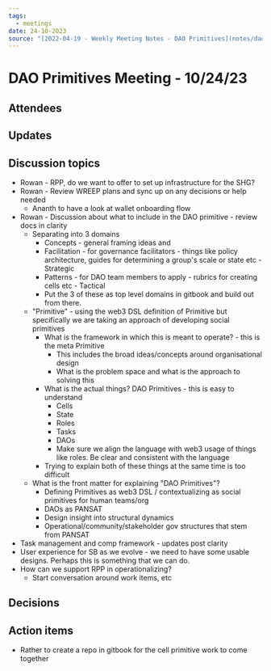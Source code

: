 ```yaml
---
tags:
  - meetings
date: 24-10-2023
source: "[2022-04-19 - Weekly Meeting Notes - DAO Primitives](notes/dao-primitives/primitives-archive/primitives-docs/2022-04-19%20-%20Weekly%20Meeting%20Notes%20-%20DAO%20Primitives.md)"
---
```


# DAO Primitives Meeting - 10/24/23

## Attendees
## Updates
## Discussion topics
- Rowan - RPP, do we want to offer to set up infrastructure for the SHG?
- Rowan - Review WREEP plans and sync up on any decisions or help needed
	- Ananth to have a look at wallet onboarding flow
- Rowan - Discussion about what to include in the DAO primitive - review docs in clarity
	- Separating into 3 domains
		- Concepts - general framing ideas and 
		- Facilitation - for governance facilitators - things like policy architecture, guides for determining a group's scale or state etc - Strategic
		- Patterns  - for DAO team members to apply - rubrics for creating cells etc - Tactical
		- Put the 3 of these as top level domains in gitbook and build out from there. 
	- "Primitive" - using the web3 DSL definition of Primitive but specifically we are taking an approach of developing social primitives
		- What is the framework in which this is meant to operate? - this is the meta Primitive
			- This includes the broad ideas/concepts around organisational design 
			- What is the problem space and what is the approach to solving this
		- What is the actual things? DAO Primitives - this is easy to understand
			- Cells
			- State
			- Roles 
			- Tasks
			- DAOs
			- Make sure we align the language with web3 usage of things like roles. Be clear and consistent with the language
		- Trying to explain both of these things at the same time is too difficult 
	- What is the front matter for explaining "DAO Primitives"?
		- Defining Primitives as web3 DSL / contextualizing as social primitives for human teams/org
		- DAOs as PANSAT
		- Design insight into structural dynamics
		- Operational/community/stakeholder gov structures that stem from PANSAT
- Task management and comp framework - updates post clarity
- User experience for SB as we evolve - we need to have some usable designs. Perhaps this is something that we can do.
- How can we support RPP in operationalizing?
	- Start conversation around work items, etc

## Decisions
## Action items
- Rather to create a repo in gitbook for the cell primitive work to come together